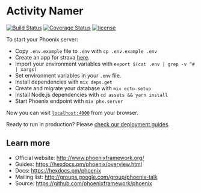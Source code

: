 # Activity Namer

[![Build Status](https://travis-ci.org/edance/namer.svg?branch=master)](https://travis-ci.org/edance/namer)
[![Coverage Status](https://coveralls.io/repos/github/edance/namer/badge.svg?branch=master)](https://coveralls.io/github/edance/namer?branch=master)
[![license](https://img.shields.io/github/license/edance/openpace.svg)](https://github.com/edance/openpace/blob/master/LICENSE.md)

To start your Phoenix server:

  * Copy `.env.example` file to `.env` with `cp .env.example .env`
  * Create an app for strava [here](https://developers.strava.com).
  * Import your environment variables with `export $(cat .env | grep -v ^# | xargs)`
  * Set environment variables in your `.env` file.
  * Install dependencies with `mix deps.get`
  * Create and migrate your database with `mix ecto.setup`
  * Install Node.js dependencies with `cd assets && yarn install`
  * Start Phoenix endpoint with `mix phx.server`

Now you can visit [`localhost:4000`](http://localhost:4000) from your browser.

Ready to run in production? Please [check our deployment guides](https://hexdocs.pm/phoenix/deployment.html).

## Learn more

  * Official website: http://www.phoenixframework.org/
  * Guides: https://hexdocs.pm/phoenix/overview.html
  * Docs: https://hexdocs.pm/phoenix
  * Mailing list: http://groups.google.com/group/phoenix-talk
  * Source: https://github.com/phoenixframework/phoenix

